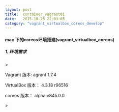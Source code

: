 ```yaml
---
layout: post
title:  container_vagrant01
date:   2015-10-26 22:03:05
category: "vagrant_virtualbox_coreos_develop"
---
```

<h4>mac 下的coreos环境搭建(vagrant_virtualbox_coreos)</h4>
<h5>1. 环境需求</h5>>
<p> Vagrant 版本: agrant 1.7.4</p>
<p> VirtualBox 版本： 4.3.18 r96516 </p>
<p> coreos 版本： alpha v845.0.0</p>>


